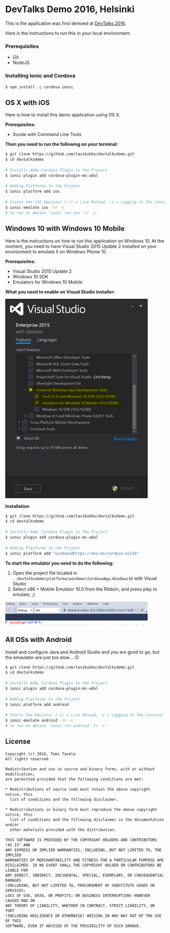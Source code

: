 # DevTalks Demo 2016, Helsinki

This is the application was first demoed at [DevTalks 2016](http://www.devtalks.fi/). 

Here is the instructions to run this in your local environment.

### Prerequisites

* Git
* NodeJS

### Installing Ionic and Cordova

```bash
$ npm install -g cordova ionic
```

## OS X with iOS

Here is how to install this demo application using OS X.

**Prerequisites:**

* Xcode with Command Line Tools

**Then you need to run the following on your terminal:**

```bash
$ git clone https://github.com/tavikukko/devtalksdemo.git
$ cd devtalksdemo

# Installs ADAL Cordova Plugin to the Project
$ ionic plugin add cordova-plugin-ms-adal

# Adding Platforms to the Project
$ ionic platform add ios

# Starts the iOS Emulator (-lr = Live Reload, -c = Logging to the Console)
$ ionic emulate ios -lr -c
# to run on device 'ionic run ios -lr -c'
```

## Windows 10 with Windows 10 Mobile

Here is the instructions on how to run this application on Windows 10. At the moment, you need to have Visual Studio 2015 Update 2 installed on your environment to emulate it on Windows Phone 10.

**Prerequisites:**

* Visual Studio 2015 Update 2
* Windows 10 SDK
* Emulators for Windows 10 Mobile

**What you need to enable on Visual Studio installer:**

<img src="https://raw.githubusercontent.com/tavikukko/devtalksdemo/master/vs%20addins.PNG" width="450">

**Installation**

```bash
$ git clone https://github.com/tavikukko/devtalksdemo.git
$ cd devtalksdemo

# Installs ADAL Cordova Plugin to the Project
$ ionic plugin add cordova-plugin-ms-adal

# Adding Platforms to the Project
$ ionic platform add "windows@https://aka.ms/cordova-win10"
```

**To start the emulator you need to do the following:**

1. Open the project file located in `..devtalksdemo\platforms\windows\CordovaApp.Windows10` with Visual Studio
2. Select x86 + Mobile Emulator 10.0 from the Ribbon, and press play to emulate, ;)

<img src="https://raw.githubusercontent.com/tavikukko/devtalksdemo/master/visualstudioemulating.PNG" width="450">

## All OSs with Android

Install and configure Java and Android Studio and you are good to go, but the emaulator are just too slow... :D

```bash
$ git clone https://github.com/tavikukko/devtalksdemo.git
$ cd devtalksdemo

# Installs ADAL Cordova Plugin to the Project
$ ionic plugin add cordova-plugin-ms-adal

# Adding Platforms to the Project
$ ionic platform add android

# Starts the Emulator (-lr = Live Reload, -c = Logging to the Console)
$ ionic emulate android -lr -c
# to run on device 'ionic run android -lr -c'
```

## License

```
Copyright (c) 2016, Tomi Tavela
All rights reserved.

Redistribution and use in source and binary forms, with or without modification,
are permitted provided that the following conditions are met:

* Redistributions of source code must retain the above copyright notice, this
  list of conditions and the following disclaimer.

* Redistributions in binary form must reproduce the above copyright notice, this
  list of conditions and the following disclaimer in the documentation and/or
  other materials provided with the distribution.

THIS SOFTWARE IS PROVIDED BY THE COPYRIGHT HOLDERS AND CONTRIBUTORS "AS IS" AND
ANY EXPRESS OR IMPLIED WARRANTIES, INCLUDING, BUT NOT LIMITED TO, THE IMPLIED
WARRANTIES OF MERCHANTABILITY AND FITNESS FOR A PARTICULAR PURPOSE ARE
DISCLAIMED. IN NO EVENT SHALL THE COPYRIGHT HOLDER OR CONTRIBUTORS BE LIABLE FOR
ANY DIRECT, INDIRECT, INCIDENTAL, SPECIAL, EXEMPLARY, OR CONSEQUENTIAL DAMAGES
(INCLUDING, BUT NOT LIMITED TO, PROCUREMENT OF SUBSTITUTE GOODS OR SERVICES;
LOSS OF USE, DATA, OR PROFITS; OR BUSINESS INTERRUPTION) HOWEVER CAUSED AND ON
ANY THEORY OF LIABILITY, WHETHER IN CONTRACT, STRICT LIABILITY, OR TORT
(INCLUDING NEGLIGENCE OR OTHERWISE) ARISING IN ANY WAY OUT OF THE USE OF THIS
SOFTWARE, EVEN IF ADVISED OF THE POSSIBILITY OF SUCH DAMAGE.
```
